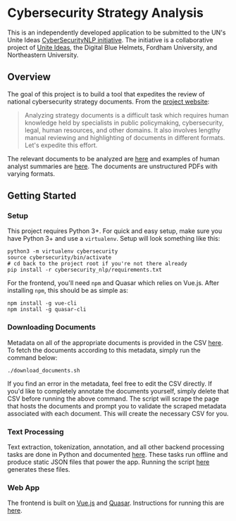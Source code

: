 # Cybersecurity Strategy Analysis

This is an independently developed application to be submitted to the UN's Unite Ideas [CyberSecurityNLP initiative](https://cybersecuritynlp.uniteideas.spigit.com/Page/Home). The initiative is a collaborative project of [Unite Ideas](https://www.uniteideas.spigit.com/Page/Home), the Digital Blue Helmets, Fordham University, and Northeastern University.

## Overview

The goal of this project is to build a tool that expedites the review of national cybersecurity strategy documents. From the [project website](https://www.uniteideas.spigit.com/Page/Home):

> Analyzing strategy documents is a difficult task which requires human knowledge held by specialists in public policymaking, cybersecurity, legal, human resources, and other domains. It also involves lengthy manual reviewing and highlighting of documents in different formats. Let's expedite this effort.

The relevant documents to be analyzed are [here](https://www.itu.int/en/ITU-D/Cybersecurity/Pages/National-Strategies-repository.aspx) and examples of human analyst summaries are [here](https://www.itu.int/en/ITU-D/Cybersecurity/Pages/Country_Profiles.aspx). The documents are unstructured PDFs with varying formats.

## Getting Started

### Setup

This project requires Python 3+. For quick and easy setup, make sure you have Python 3+ and use a `virtualenv`. Setup will look something like this:
```
python3 -m virtualenv cybersecurity
source cybersecurity/bin/activate
# cd back to the project root if you're not there already
pip install -r cybersecurity_nlp/requirements.txt
```

For the frontend, you'll need `npm` and Quasar which relies on Vue.js. After installing `npm`, this should be as simple as:
```
npm install -g vue-cli
npm install -g quasar-cli
```

### Downloading Documents

Metadata on all of the appropriate documents is provided in the CSV [here](https://github.com/llefebure/cybersecurity-nlp/blob/master/cybersecurity_nlp/data/document_key.csv). To fetch the documents according to this metadata, simply run the command below:

```
./download_documents.sh
```

If you find an error in the metadata, feel free to edit the CSV directly. If you'd like to completely annotate the documents yourself, simply delete that CSV before running the above command. The script will scrape the page that hosts the documents and prompt you to validate the scraped metadata associated with each document. This will create the necessary CSV for you.

### Text Processing

Text extraction, tokenization, annotation, and all other backend processing tasks are done in Python and documented [here](https://github.com/llefebure/cybersecurity-nlp/blob/master/cybersecurity_nlp/README.md). These tasks run offline and produce static JSON files that power the app. Running the script [here](https://github.com/llefebure/cybersecurity-nlp/blob/master/scripts/save_data_files.py) generates these files.

### Web App

The frontend is built on [Vue.js](https://vuejs.org/) and [Quasar](http://quasar-framework.org/). Instructions for running this are [here](https://github.com/llefebure/cybersecurity-nlp/blob/master/app/README.md).
